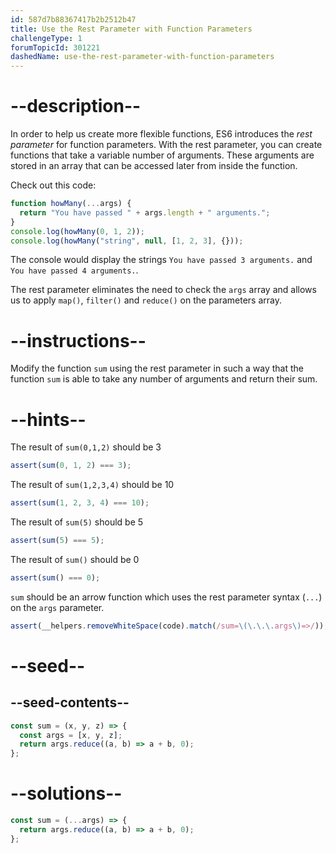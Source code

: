```yaml
---
id: 587d7b88367417b2b2512b47
title: Use the Rest Parameter with Function Parameters
challengeType: 1
forumTopicId: 301221
dashedName: use-the-rest-parameter-with-function-parameters
---
```


# --description--

In order to help us create more flexible functions, ES6 introduces the <dfn>rest parameter</dfn> for function parameters. With the rest parameter, you can create functions that take a variable number of arguments. These arguments are stored in an array that can be accessed later from inside the function.

Check out this code:

```js
function howMany(...args) {
  return "You have passed " + args.length + " arguments.";
}
console.log(howMany(0, 1, 2));
console.log(howMany("string", null, [1, 2, 3], {}));
```

The console would display the strings `You have passed 3 arguments.` and `You have passed 4 arguments.`.

The rest parameter eliminates the need to check the `args` array and allows us to apply `map()`, `filter()` and `reduce()` on the parameters array.

# --instructions--

Modify the function `sum` using the rest parameter in such a way that the function `sum` is able to take any number of arguments and return their sum.

# --hints--

The result of `sum(0,1,2)` should be 3

```js
assert(sum(0, 1, 2) === 3);
```

The result of `sum(1,2,3,4)` should be 10

```js
assert(sum(1, 2, 3, 4) === 10);
```

The result of `sum(5)` should be 5

```js
assert(sum(5) === 5);
```

The result of `sum()` should be 0

```js
assert(sum() === 0);
```

`sum` should be an arrow function which uses the rest parameter syntax (`...`) on the `args` parameter.

```js
assert(__helpers.removeWhiteSpace(code).match(/sum=\(\.\.\.args\)=>/));
```

# --seed--

## --seed-contents--

```js
const sum = (x, y, z) => {
  const args = [x, y, z];
  return args.reduce((a, b) => a + b, 0);
};
```

# --solutions--

```js
const sum = (...args) => {
  return args.reduce((a, b) => a + b, 0);
};
```
